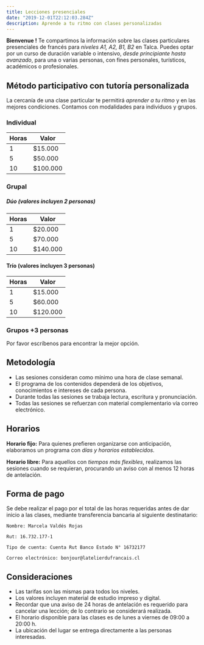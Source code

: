 ```yaml
---
title: Lecciones presenciales
date: "2019-12-01T22:12:03.284Z"
description: Aprende a tu ritmo con clases personalizadas
---
```


**Bienvenue !** Te compartimos la información sobre las clases particulares presenciales de francés para *niveles A1, A2, B1, B2* en Talca.
Puedes optar por un curso de duración variable o intensivo, *desde principiante hasta avanzado*, para una o varias personas, con fines personales, turísticos, académicos o profesionales.

## Método participativo con tutoría personalizada

La cercanía de una clase particular te permitirá *aprender a tu ritmo* y en las mejores condiciones. Contamos con modalidades para individuos y grupos.

### Individual

|Horas|Valor|
|---|---|
|1 | $15.000 |
|5 | $50.000  |
|10 | $100.000 |

### Grupal

##### Dúo (valores incluyen 2 personas)

| Horas | Valor |
| ------ | ------ |
| 1 | $20.000 |
| 5 | $70.000 |
| 10 | $140.000 |

#### **Trío (valores incluyen 3 personas)**

| Horas | Valor |
| ------ | ------ |
| 1 | $15.000 |
| 5 | $60.000 |
| 10 | $120.000 |

### Grupos +3 personas

  Por favor escríbenos para encontrar la mejor opción.

## Metodología

- Las sesiones consideran como mínimo una hora de clase semanal.
- El programa de los contenidos dependerá de los objetivos, conocimientos e intereses de cada persona.
- Durante todas las sesiones se trabaja lectura, escritura y pronunciación.
- Todas las sesiones se refuerzan con material complementario vía correo electrónico.

## Horarios

**Horario fijo:**
Para quienes prefieren organizarse con anticipación, elaboramos un programa con *días y horarios establecidos.*

**Horario libre:**
Para aquellos con *tiempos más flexibles*, realizamos las sesiones cuando se requieran, procurando un aviso con al menos 12 horas de antelación.

## Forma de pago

Se debe realizar el pago por el total de las horas requeridas antes de dar inicio a las clases, mediante transferencia bancaria al siguiente destinatario:

    Nombre: Marcela Valdés Rojas

    Rut: 16.732.177-1

    Tipo de cuenta: Cuenta Rut Banco Estado N° 16732177

    Correo electrónico: bonjour@latelierdufrancais.cl

## Consideraciones

- Las tarifas son las mismas para todos los niveles.
- Los valores incluyen material de estudio impreso y digital.
- Recordar que una aviso de 24 horas de antelación es requerido para cancelar una lección; de lo contrario se considerará realizada.
- El horario disponible para las clases es de lunes a viernes de 09:00 a 20:00 h.
- La ubicación del lugar se entrega directamente a las personas interesadas.
